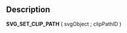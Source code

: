 ﻿<!-- SVG_SET_CLIP_PATH ( root ; ID ) -> root (Text) -> ID (Text)-->## Description **SVG\_SET\_CLIP\_PATH** ( svgObject ; clipPathID )